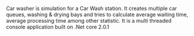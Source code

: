 Car washer is simulation for a Car Wash station. It creates multiple car queues, washing & drying bays and tries to calculate average waiting time, average processing time among other statistic. 
It is a multi threaded console application built on .Net core 2.0.1

